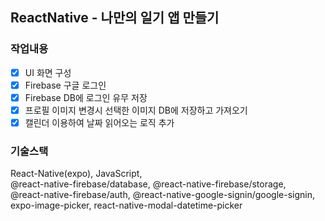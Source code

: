 ## ReactNative - 나만의 일기 앱 만들기

### 작업내용

- [x] UI 화면 구성
- [x] Firebase 구글 로그인
- [x] Firebase DB에 로그인 유무 저장
- [x] 프로필 이미지 변경시 선택한 이미지 DB에 저장하고 가져오기
- [x] 캘린더 이용하여 날짜 읽어오는 로직 추가

### 기술스택

React-Native(expo), JavaScript,  
@react-native-firebase/database, @react-native-firebase/storage,  
@react-native-firebase/auth, @react-native-google-signin/google-signin,  
expo-image-picker,
react-native-modal-datetime-picker
